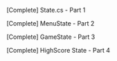
[Complete] State.cs - Part 1

[Complete] MenuState - Part 2

[Complete] GameState - Part 3

[Complete] HighScore State - Part 4
